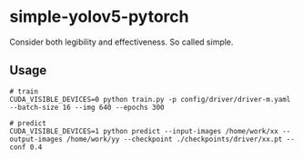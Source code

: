 # simple-yolov5-pytorch
 Consider both legibility and effectiveness. So called simple.
## Usage
```
# train
CUDA_VISIBLE_DEVICES=0 python train.py -p config/driver/driver-m.yaml --batch-size 16 --img 640 --epochs 300

# predict
CUDA_VISIBLE_DEVICES=1 python predict --input-images /home/work/xx --output-images /home/work/yy --checkpoint ./checkpoints/driver/xx.pt --conf 0.4
```

